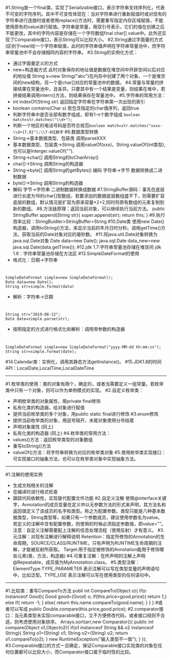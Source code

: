 #1.String是一个final类，实现了Serializable接口，表示字符串支持序列化，代表不可变的字符序列。其中不可变性体现在：当对字符串进行重新赋值时或对现有的字符串进行连接时或者使用replace()方法时，需要重写指定内存区域赋值，不能使用原有的value进行赋值。字符串是常量，用双引号表示，它们的值在创建之后不能更改，其中的字符内容是存储在一个字符数组final char[] value中。此外还实现了Comparable接口，表示String可以比较大小。
#2.String通过字面量的方式(区别于new)给一个字符串赋值，此时的字符串值声明在字符串常量池中，而字符串常量池中不会存储相同内容的字符串。
#3.String的实例化方式：
*	通过字面量定义的方式
*	new+构造器方式   此时对象保存的地址值是数据在堆空间中开辟空间以后对应的地址值
String s=new String("abc")在内存中创建了两个对象，一个是堆空间的new结构，另一个是char[]对应的常量池中的数据。
#4.常量与常量的拼接结果在常量池中，且各异。只要其中有一个结果是变量，则结果在堆中，若拼接结果调用intern()方法，则结果保存在常量池中。
#5.字符串的常用方法：
*	int indexOf(String str)  返回指定字符串在字符串第一次出现的索引
*	boolean contains(Char s)  若包含指定的char值序列，返回true
*	判断字符串中是否全部有数字组成，即有1-n个数字组成  `boolean match=str.matches("\\d+");`
*	判断一个地区的电话号码是否符合规范`boolean match=str.matches("xxxx-\\d+{7,8}");\\7-8位数字`
#6.数据类型转换
*	String->基本数据类型、包装类  调用parseXXX
*	基本数据类型、包装类->String   调用valueOf(xxx)，String.valueOf(int类型),也可以是Interger.valueOf("").
*	String->char[]    调用String的toCharArray()
*	char[]->String    调用String的构造器
*	String->byte[]    调用String的getBytes()  编码  字符串->字节   数据转换成二进制数据
*	byte[]->String    调用String的构造器
*	解码  字节->字符串    二进制数据转换成数据
#7.StringBuffer源码：事先在底层进行长度为16的char[]型数组，若要添加的数据底层数组盛不下，则需要扩容底层的数组，默认情况是扩容为原来容量*2+2,同时将原有数组的元素复制到新的数组。
#8.方法链原理：返回当前对象，可以继续执行当前方法。
	public StringBuffer append(String str){
		super.append(str);
		return this;
	}
#9.执行效率比较：StringBuidler>StringBuffer>String
#10.Date类  使用new Date()构造器，调用toString()方法，来显示当前的年月日时分秒。调用getTime()方法，获取当前的Date对象对应的毫秒数。
#11.将java.util.Date对象转换为java.sql.Date对象
	Date data=new Date();
	java.sql.Date data_new=new java.sql.Date(data.getTime());
#12.jdk 1.7:字符串常量池存储在堆空间  jdk 1.8：字符串常量池存储在方法区
#13.SimpleDateFormat的使用
*	格式化：日期->字符串
#
	SimpleDateFormat simple=new SimpleDateFormat();
	Date data=new Date();
	String str=simple.format(data)
*	解析：字符串->日期
#
	String str="2019-08-12";
	Date date=simple.parse(str);

*	按照指定的方式进行格式化和解析：调用带参数的构造器
#
	SimpleDateFormat simple=new SimpleDateFormat("yyyy-MM-dd hh:mm:ss");
	String str=simple.format(date);

#14.Calendar类：实例化，调用其静态方法getInstance()。
#15.JDK1.8的时间API：LocalDate,LocalTime,LocalDateTime


----------
#1.枚举类的使用：类的对象有限个，确定的，或者当需要定义一组常量。若枚举类中只有一个对象，则可以作为单例模式的实现。
#2.自定义枚举类：
*	声明枚举类的对象属性，用private final修饰
*	私有化类的构造器，给对象进行赋值
*	提供当前枚举类的多个对象，用public static final进行修饰
#3.enum修饰
*	提供当前枚举类的对象，用逗号隔开，末尾对象使用分号结尾
*	声明对象属性  (同上)
*	私有化类的构造器  (同上)
#4.枚举类的常用方法：
*	values()方法：返回枚举类型的对象数组
*	重写toString()方法
*	valueOf()方法：将字符串转换为对应的枚举类对象
#5.使用枚举类实现接口：可实现接口的抽象方法，也可以在枚举类对象中实现抽象方法。


----------
#1.注解的使用实例
*	生成文档相关的注解
*	在编译时进行格式检查
*	跟踪代码依赖性，实现替代配置文件功能
#2.自定义注解
使用@interface关键字，Annotation的成员变量在定义中以无参数方法的形式来声明，其方法名和返回值定义了该成员的名字和类型。称之为配置参数。类型只能是八种基本数据类型，String类型等，如果只有一个参数成员，建议使用参数名为value。若定义的注解中含有配置参数，则使用的时候必须指定参数值，即value=""。
注意：自定义注解需要配上注解的信息处理流程（使用反射）才有意义。
#3.元注解：对现有注解进行解释说明
Retention：指定所修饰的Annotation的生命周期，SOURCE/CLASS/RUNTIME，只有声明为RUNTIME生命周期的注解，才能被反射所获取。
Target:用于指定被修饰的Annotation能用于修饰哪些元素(类，方法，构造器)
#4.可重复注解：在所声明的注解上声明@Repeatable，成员值为MyAnnotation.class。
#5.类型注解：ElementType.TYPE_PARAMETER 表示注解可以写在类型变量的声明语句中，比如泛型。TYPE_USE 表示注解可以写在使用类型的任何语句中。


----------
#1.比较类：重写CompareTo方法
	publi int CompareTo(Object o){
	if(o instanceof Good){
		Good good=(Good) o;
		if(this.price>good.price){
			return 1;}
		else if{
			return -1;
			}
		else{
			return this.name.compareTo(good.name);
		}
		}
	}
#或者可以写成
	public Double.compare(this.price,good.price);
#2.comparator接口：当元素类型未实现comparable接口，又不方便修改代码，或者接口规则不合适，则考虑使用对象排序。
	Arrays.sort(arr,new Comparator(){
		public int compare(Object o1,Objecto2){
			if(o1 instanceof String && o2 instanceof String){
				String o1=(String) o1;
				String o2=(String) o2;
				return o1.compareTo(o2);
				}
			 new RuntimeException("输入类型不一致");
			}
		});
#3.Comparable接口的方式一旦确定，保证Comparable接口实现类的对象在任何位置都可以比较大小，而Comparator接口属于临时性的比较。